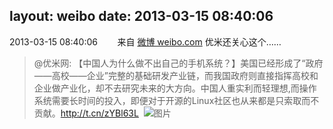 layout: weibo
date: 2013-03-15 08:40:06
---
<meta name="referrer" content="no-referrer" />

2013-03-15 08:40:06  &nbsp;&nbsp;&nbsp;&nbsp;&nbsp;&nbsp; 来自 <a href="http://weibo.com/" rel="nofollow">微博 weibo.com</a>
优米还关心这个……
>  @优米网: 【中国人为什么做不出自己的手机系统？】美国已经形成了“政府——高校——企业”完整的基础研发产业链，而我国政府则直接指挥高校和企业做产业化，却不去研究未来的大方向。中国人重实利而轻理想,而操作系统需要长时间的投入，即便对于开源的Linux社区也从来都是只索取而不贡献。http://t.cn/zYBl63L ​​​
>  ![图片](https://ww2.sinaimg.cn/large/6601ce85jw1e2q5ue0z08j.jpg)
